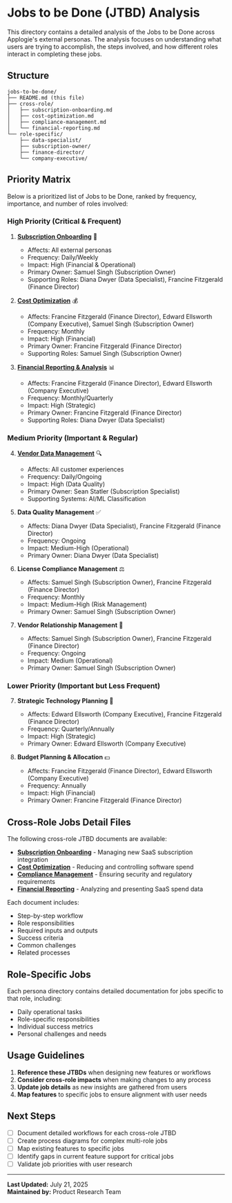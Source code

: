 # Jobs to be Done (JTBD) Analysis

This directory contains a detailed analysis of the Jobs to be Done across Applogie's external personas. The analysis focuses on understanding what users are trying to accomplish, the steps involved, and how different roles interact in completing these jobs.

## Structure

```
jobs-to-be-done/
├── README.md (this file)
├── cross-role/
│   ├── subscription-onboarding.md
│   ├── cost-optimization.md
│   ├── compliance-management.md
│   └── financial-reporting.md
└── role-specific/
    ├── data-specialist/
    ├── subscription-owner/
    ├── finance-director/
    └── company-executive/
```

## Priority Matrix

Below is a prioritized list of Jobs to be Done, ranked by frequency, importance, and number of roles involved:

### High Priority (Critical & Frequent)
1. **[Subscription Onboarding](cross-role/subscription-onboarding.md)** 🔄
   - Affects: All external personas
   - Frequency: Daily/Weekly
   - Impact: High (Financial & Operational)
   - Primary Owner: Samuel Singh (Subscription Owner)
   - Supporting Roles: Diana Dwyer (Data Specialist), Francine Fitzgerald (Finance Director)

2. **[Cost Optimization](cross-role/cost-optimization.md)** 💰
   - Affects: Francine Fitzgerald (Finance Director), Edward Ellsworth (Company Executive), Samuel Singh (Subscription Owner)
   - Frequency: Monthly
   - Impact: High (Financial)
   - Primary Owner: Francine Fitzgerald (Finance Director)
   - Supporting Roles: Samuel Singh (Subscription Owner)

3. **[Financial Reporting & Analysis](cross-role/financial-reporting.md)** 📊
   - Affects: Francine Fitzgerald (Finance Director), Edward Ellsworth (Company Executive)
   - Frequency: Monthly/Quarterly
   - Impact: High (Strategic)
   - Primary Owner: Francine Fitzgerald (Finance Director)
   - Supporting Roles: Diana Dwyer (Data Specialist)

### Medium Priority (Important & Regular)
4. **[Vendor Data Management](role-specific/subscription-specialist/vendor-data-management.md)** 🔍
   - Affects: All customer experiences
   - Frequency: Daily/Ongoing
   - Impact: High (Data Quality)
   - Primary Owner: Sean Statler (Subscription Specialist)
   - Supporting Systems: AI/ML Classification

5. **Data Quality Management** ✅
   - Affects: Diana Dwyer (Data Specialist), Francine Fitzgerald (Finance Director)
   - Frequency: Ongoing
   - Impact: Medium-High (Operational)
   - Primary Owner: Diana Dwyer (Data Specialist)

5. **License Compliance Management** ⚖️
   - Affects: Samuel Singh (Subscription Owner), Francine Fitzgerald (Finance Director)
   - Frequency: Monthly
   - Impact: Medium-High (Risk Management)
   - Primary Owner: Samuel Singh (Subscription Owner)

6. **Vendor Relationship Management** 🤝
   - Affects: Samuel Singh (Subscription Owner), Francine Fitzgerald (Finance Director)
   - Frequency: Ongoing
   - Impact: Medium (Operational)
   - Primary Owner: Samuel Singh (Subscription Owner)

### Lower Priority (Important but Less Frequent)
7. **Strategic Technology Planning** 🎯
   - Affects: Edward Ellsworth (Company Executive), Francine Fitzgerald (Finance Director)
   - Frequency: Quarterly/Annually
   - Impact: High (Strategic)
   - Primary Owner: Edward Ellsworth (Company Executive)

8. **Budget Planning & Allocation** 💵
   - Affects: Francine Fitzgerald (Finance Director), Edward Ellsworth (Company Executive)
   - Frequency: Annually
   - Impact: High (Financial)
   - Primary Owner: Francine Fitzgerald (Finance Director)

## Cross-Role Jobs Detail Files

The following cross-role JTBD documents are available:

- **[Subscription Onboarding](cross-role/subscription-onboarding.md)** - Managing new SaaS subscription integration
- **[Cost Optimization](cross-role/cost-optimization.md)** - Reducing and controlling software spend
- **[Compliance Management](cross-role/compliance-management.md)** - Ensuring security and regulatory requirements
- **[Financial Reporting](cross-role/financial-reporting.md)** - Analyzing and presenting SaaS spend data

Each document includes:
- Step-by-step workflow
- Role responsibilities
- Required inputs and outputs
- Success criteria
- Common challenges
- Related processes

## Role-Specific Jobs

Each persona directory contains detailed documentation for jobs specific to that role, including:
- Daily operational tasks
- Role-specific responsibilities
- Individual success metrics
- Personal challenges and needs

## Usage Guidelines

1. **Reference these JTBDs** when designing new features or workflows
2. **Consider cross-role impacts** when making changes to any process
3. **Update job details** as new insights are gathered from users
4. **Map features** to specific jobs to ensure alignment with user needs

## Next Steps

- [ ] Document detailed workflows for each cross-role JTBD
- [ ] Create process diagrams for complex multi-role jobs
- [ ] Map existing features to specific jobs
- [ ] Identify gaps in current feature support for critical jobs
- [ ] Validate job priorities with user research

---

**Last Updated:** July 21, 2025  
**Maintained by:** Product Research Team
